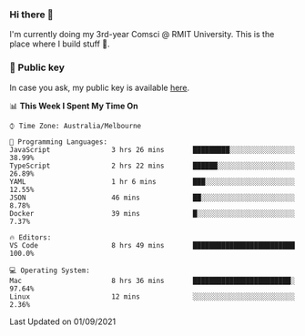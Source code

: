 ### Hi there 👋

I'm currently doing my 3rd-year Comsci @ RMIT University. This is the place where I build stuff 👀. 

### 🔑 Public key

In case you ask, my public key is available [here](https://public.auspham.dev/).

<!--START_SECTION:waka-->
📊 **This Week I Spent My Time On** 

```text
⌚︎ Time Zone: Australia/Melbourne

💬 Programming Languages: 
JavaScript               3 hrs 26 mins       █████████░░░░░░░░░░░░░░░░   38.99% 
TypeScript               2 hrs 22 mins       ██████░░░░░░░░░░░░░░░░░░░   26.89% 
YAML                     1 hr 6 mins         ███░░░░░░░░░░░░░░░░░░░░░░   12.55% 
JSON                     46 mins             ██░░░░░░░░░░░░░░░░░░░░░░░   8.78% 
Docker                   39 mins             █░░░░░░░░░░░░░░░░░░░░░░░░   7.37%

🔥 Editors: 
VS Code                  8 hrs 49 mins       █████████████████████████   100.0%

💻 Operating System: 
Mac                      8 hrs 36 mins       ████████████████████████░   97.64% 
Linux                    12 mins             ░░░░░░░░░░░░░░░░░░░░░░░░░   2.36%

```


 Last Updated on 01/09/2021
<!--END_SECTION:waka-->

<!--
**rockmanvnx6/rockmanvnx6** is a ✨ _special_ ✨ repository because its `README.md` (this file) appears on your GitHub profile.

Here are some ideas to get you started:

- 🔭 I’m currently working on ...
- 🌱 I’m currently learning ...
- 👯 I’m looking to collaborate on ...
- 🤔 I’m looking for help with ...
- 💬 Ask me about ...
- 📫 How to reach me: ...
- 😄 Pronouns: ...
- ⚡ Fun fact: ...
-->
